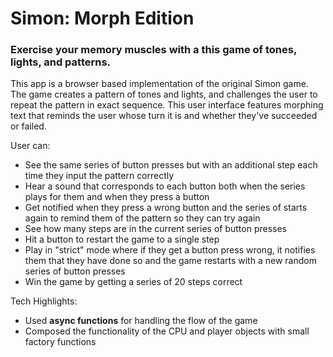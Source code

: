 # Simon: Morph Edition
### Exercise your memory muscles with a this game of tones, lights, and patterns.

This app is a browser based implementation of the original Simon game. The game creates a pattern of tones and lights, and challenges the user to repeat the pattern in exact sequence. This user interface features morphing text that reminds the user whose turn it is and whether they've succeeded or failed.

User can:

* See the same series of button presses but with an additional step each time they input the pattern correctly
* Hear a sound that corresponds to each button both when the series plays for them and when they press a button
* Get notified when they press a wrong button and the series of starts again to remind them of the pattern so they can try again
* See how many steps are in the current series of button presses
* Hit a button to restart the game to a single step
* Play in "strict" mode where if they get a button press wrong, it notifies them that they have done so and the game restarts with a new random series of button presses
* Win the game by getting a series of 20 steps correct

Tech Highlights:

* Used **async functions** for handling the flow of the game
* Composed the functionality of the CPU and player objects with small factory functions
